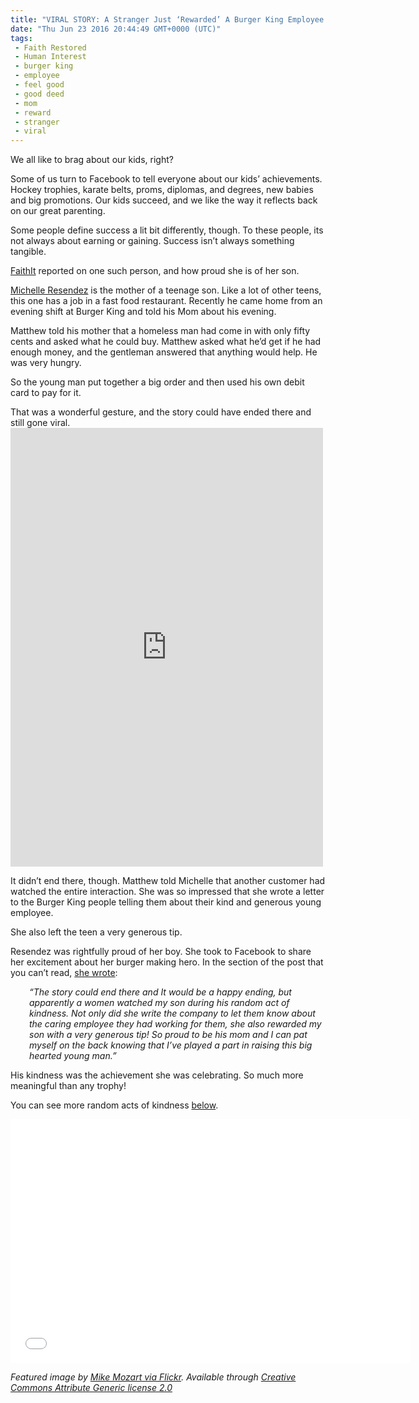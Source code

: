 ```yaml
---
title: "VIRAL STORY: A Stranger Just ‘Rewarded’ A Burger King Employee For Doing Something Crazy"
date: "Thu Jun 23 2016 20:44:49 GMT+0000 (UTC)"
tags: 
 - Faith Restored
 - Human Interest
 - burger king
 - employee
 - feel good
 - good deed
 - mom
 - reward
 - stranger
 - viral
---
```

<p><!-- Quick Adsense WordPress Plugin: http://quicksense.net/ --></p><p>We all like to brag about our kids, right?</p><p>Some of us turn&#xA0;to Facebook to tell everyone about our kids&#x2019; achievements. Hockey trophies, karate belts, proms, diplomas, and degrees, new babies and big promotions. Our kids succeed, and we like the way it reflects back on our great parenting.</p><p>Some people define success a lit bit differently, though. To these people, its not always about earning or gaining.&#xA0;Success isn&#x2019;t always something tangible.</p><p><a href="http://www.faithit.com/burger-king-employee-100-dollar-tip-helping-homeless-man-michelle-resendez/" onclick="__gaTracker(&apos;send&apos;, &apos;event&apos;, &apos;outbound-article&apos;, &apos;http://www.faithit.com/burger-king-employee-100-dollar-tip-helping-homeless-man-michelle-resendez/&apos;, &apos;FaithIt&apos;);">FaithIt</a> reported on one such person, and how&#xA0;proud she is of her son.</p><p><a href="https://www.facebook.com/michelle.resendez.9" onclick="__gaTracker(&apos;send&apos;, &apos;event&apos;, &apos;outbound-article&apos;, &apos;https://www.facebook.com/michelle.resendez.9&apos;, &apos;Michelle Resendez&apos;);">Michelle Resendez</a> is the mother of a teenage son. Like a lot of other teens, this one has a job&#xA0;in a fast food restaurant. Recently he came home from an evening shift at Burger King and told his Mom about his evening.</p><p>Matthew&#xA0;told his mother that a homeless man had come in&#xA0;with only fifty cents and asked what he could buy. Matthew asked what he&#x2019;d get if he had enough money, and the gentleman answered that anything would help. He was very hungry.</p><p>So the young man put together a big order and then used his own debit card to pay for it.</p><p>That was a wonderful gesture, and the story could have ended there and still gone viral.<br>
<iframe style="border: none; overflow: hidden;" src="https://www.facebook.com/plugins/post.php?href=https%3A%2F%2Fwww.facebook.com%2Fphoto.php%3Ffbid%3D1290664964294273%26set%3Da.115510401809741.15447.100000523450392%26type%3D3&amp;width=500" width="500" height="702" frameborder="0" scrolling="no"></iframe></p><p>It didn&#x2019;t end there, though. Matthew told Michelle that another customer had watched the entire interaction. She was so impressed that she wrote a letter to the Burger King people telling them about their kind and generous young employee.</p><p>She also left the teen a very generous tip.</p><p>Resendez was rightfully proud of her boy. She took to Facebook to share her excitement about her burger making hero. In the section of the post that you can&#x2019;t read, <a href="https://www.facebook.com/photo.php?fbid=1290664964294273&amp;set=a.115510401809741.15447.100000523450392&amp;type=3&amp;theater" onclick="__gaTracker(&apos;send&apos;, &apos;event&apos;, &apos;outbound-article&apos;, &apos;https://www.facebook.com/photo.php?fbid=1290664964294273&amp;set=a.115510401809741.15447.100000523450392&amp;type=3&amp;theater&apos;, &apos;she wrote&apos;);">she wrote</a>:</p><p><!-- Quick Adsense WordPress Plugin: http://quicksense.net/ --></p><p class="p1" style="padding-left: 30px;"><em><span class="s1">&#x201C;The story could end there and It would be a happy ending, but apparently a women watched my son during his random act of kindness. Not only did she write the company to let them know about the caring employee they had working for them, she also rewarded my son with a very generous tip! So proud to be his mom and I can pat myself on the back knowing that I&#x2019;ve played a part in raising this big hearted young man.&#x201D;</span></em></p><p class="p1">His kindness was the achievement she was celebrating. So much more meaningful than any trophy!</p><p class="p1">You can see more random acts of kindness <a href="https://youtu.be/oeph_eX_pVw" onclick="__gaTracker(&apos;send&apos;, &apos;event&apos;, &apos;outbound-article&apos;, &apos;https://youtu.be/oeph_eX_pVw&apos;, &apos;below&apos;);">below</a>.</p><p><span class="embed-youtube" style="text-align:center; display: block;"><iframe class="youtube-player" type="text/html" width="640" height="390" src="//www.youtube.com/embed/oeph_eX_pVw?version=3&amp;rel=1&amp;fs=1&amp;autohide=2&amp;showsearch=0&amp;showinfo=1&amp;iv_load_policy=1&amp;wmode=transparent" allowfullscreen="true" style="border:0;"></iframe></span></p><p><em>Featured image by <a href="https://www.flickr.com/photos/jeepersmedia/14028641427/in/photolist-nnEsm4-8FHQM6-n3bA95-BfKgEy-npViUT-frNYRb-ngdiF3-G8pba-nnE2px-nu91R2-nGnCPf-oKU8ie-92qrFn-AkvKid-oipRVw-otpvbm-oHSki3-otpuou-otpr4n-oKCnTK-5Wh16C-oKSgVq-otpuCC-oKCma4-otpYoV-8yKDbS-93H31K-otpXaT-oHSjgJ-fBKFaD-otpXjR-oKCmqK-npVchY-9FhfZD-nGd4pf-nx7CHE-yPCExj-nGo6Hf-7eg1Xi-nJc26i-oiyJ4j-JHPu9-oiyJAw-kvgyny-oFJX7t-e1H4vW-ofdJq3-yacgJh-42maj-j6quj8" onclick="__gaTracker(&apos;send&apos;, &apos;event&apos;, &apos;outbound-article&apos;, &apos;https://www.flickr.com/photos/jeepersmedia/14028641427/in/photolist-nnEsm4-8FHQM6-n3bA95-BfKgEy-npViUT-frNYRb-ngdiF3-G8pba-nnE2px-nu91R2-nGnCPf-oKU8ie-92qrFn-AkvKid-oipRVw-otpvbm-oHSki3-otpuou-otpr4n-oKCnTK-5Wh16C-oKSgVq-otpuCC-oKCma4-otpYoV-8yKDbS-93H31K-otpXaT-oHSjgJ-fBKFaD-otpXjR-oKCmqK-npVchY-9FhfZD-nGd4pf-nx7CHE-yPCExj-nGo6Hf-7eg1Xi-nJc26i-oiyJ4j-JHPu9-oiyJAw-kvgyny-oFJX7t-e1H4vW-ofdJq3-yacgJh-42maj-j6quj8&apos;, &apos;Mike Mozart via Flickr&apos;);">Mike Mozart via Flickr</a>. Available through <a href="https://creativecommons.org/licenses/by/2.0/" onclick="__gaTracker(&apos;send&apos;, &apos;event&apos;, &apos;outbound-article&apos;, &apos;https://creativecommons.org/licenses/by/2.0/&apos;, &apos;Creative Commons Attribute Generic license 2.0&apos;);">Creative Commons Attribute Generic license 2.0</a></em></p><p>&#xA0;</p><div style="font-size:0px;height:0px;line-height:0px;margin:0;padding:0;clear:both"></div>